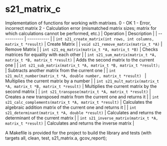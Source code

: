 # s21_matrix_c
Implementation of functions for working with matrixes.
0 - OK
1 - Error, incorrect matrix
2 - Calculation error (mismatched matrix sizes; matrix for which calculations cannot be performed, etc.)
| Operation | Description |
| ----------- | ----------- |
| `int s21_create_matrix(int rows, int columns, matrix_t *result)` | Create Matrix |
| `void s21_remove_matrix(matrix_t *A)` | Remove Matrix |
| `int s21_eq_matrix(matrix_t *A, matrix_t *B)` | Checks matrices for equality with each other |
| `int s21_sum_matrix(matrix_t *A, matrix_t *B, matrix_t *result)` | Adds the second matrix to the current one |
| `int s21_sub_matrix(matrix_t *A, matrix_t *B, matrix_t *result);` | Subtracts another matrix from the current one |
| `int s21_mult_number(matrix_t *A, double number, matrix_t *result) ` | Multiplies the current matrix by a number |
| `int s21_mult_matrix(matrix_t *A, matrix_t *B, matrix_t *result)` | Multiplies the current matrix by the second matrix |
| `int s21_transpose(matrix_t *A, matrix_t *result)` | Creates a new transposed matrix from the current one and returns it |
| `int s21_calc_complements(matrix_t *A, matrix_t *result)` | Calculates the algebraic addition matrix of the current one and returns it |
| `int s21_determinant(matrix_t *A, double *result)` | Calculates and returns the determinant of the current matrix |
| `int s21_inverse_matrix(matrix_t *A, matrix_t *result)` | Calculates and returns the inverse matrix |

A Makefile is provided for the project to build the library and tests (with targets all, clean, test, s21_matrix.a, gcov_report);
